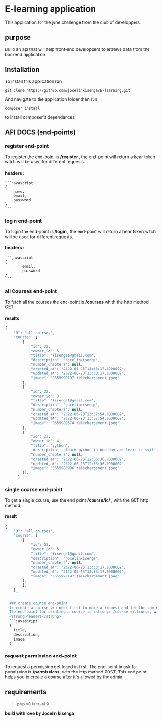 # E-learning application

<p>This application for the june challenge from the club of developpers</p>

## purpose
Build an api that will help front-end developpers to retreive data from the backend application

## Installation
To install this application run 
```git
git clone https://github.com/jocelinkisenga/E-learning.git
```
And navigate to the application folder then run 
```git
composer install 
```
to install composer's dependances

## API DOCS (end-points)

### register end-point 
To register the end-point is <strong> /register </strong> , the end-point will return a bear token witch will be used for different requests.
 
#### headers :
 	```javascript
 	{
 		name,
 		email,
 		password
 	}
    ```
### login end-point 
To login the end-point is <strong> /login </strong> , the end-point will return a bear token witch will be used for different requests.
#### headers :
 	```javascript
 	{
 			email,
 			password
 	}
 	```
 

### all Courses end-point
<p> To fetch all the courses the end-point is <strong>/courses </strong> whith the http method GET 
</p>

#### results
```javascript
{
    "0": "all courses",
    "course": [
        {
            "id": 23,
            "owner_id": 5,
            "title": "kisenga1@gmail.com",
            "description": "jocelinkisenga",
            "number_chapters": null,
            "created_at": "2022-06-23T13:33:17.000000Z",
            "updated_at": "2022-06-23T13:33:17.000000Z",
            "image": "1655991197_téléchargement.jpeg"
        },
        {
            "id": 22,
            "owner_id": 3,
            "title": "kisenga1@gmail.com",
            "description": "jocelinkisenga",
            "number_chapters": null,
            "created_at": "2022-06-23T13:07:54.000000Z",
            "updated_at": "2022-06-23T13:07:54.000000Z",
            "image": "1655989674_téléchargement.jpeg"
        },
        {
            "id": 21,
            "owner_id": 4,
            "title": "python",
            "description": "learn python in one day and learn it well",
            "number_chapters": null,
            "created_at": "2022-06-23T12:56:36.000000Z",
            "updated_at": "2022-06-23T12:56:36.000000Z",
            "image": "1655988996_téléchargement.jpeg"
        }],
      }
```

### single course end-point
To get a single course, use the end point <strong> /course/id/ </strong> , with the GET http method
#### result
```javascript
{
    "0": "all courses",
    "course": [
        {
            "id": 23,
            "owner_id": 5,
            "title": "kisenga1@gmail.com",
            "description": "jocelinkisenga",
            "number_chapters": null,
            "created_at": "2022-06-23T13:33:17.000000Z",
            "updated_at": "2022-06-23T13:33:17.000000Z",
            "image": "1655991197_téléchargement.jpeg"
        },
        ],
    }
    ```

  ### create course end-point 
  to create a course you need first to make a request and let the admin allow you.
  The end-point for creating a course is <strong> /course </strong>, with the POST http method.
  <strong>headers</strong>
  ```javascript
  {
  	title,
  	description,
  	image
  }
  ```

  ### request permission end-point
  To request a permission get loged in first.
  The end-point to ask for permission is <strong>/permissions</strong>, with the http method POST,
  This end point helps you to create a course after it's allowed by the admin.


## requirements
> php v8
> laravel 9

<strong> build with love by Jocelin kisenga </strong>
